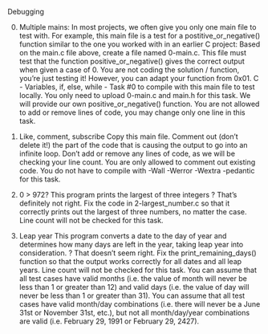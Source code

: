 Debugging

0. Multiple mains:
In most projects, we often give you only one main file to test with. For example, this main file is a test for a postitive_or_negative() function similar to the one you worked with in an earlier C project:
Based on the main.c file above, create a file named 0-main.c. This file must test that the function positive_or_negative() gives the correct output when given a case of 0.
You are not coding the solution / function, you’re just testing it! However, you can adapt your function from 0x01. C - Variables, if, else, while - Task #0 to compile with this main file to test locally.
  You only need to upload 0-main.c and main.h for this task. We will provide our own positive_or_negative() function.
  You are not allowed to add or remove lines of code, you may change only one line in this task.
  
1. Like, comment, subscribe
Copy this main file. Comment out (don’t delete it!) the part of the code that is causing the output to go into an infinite loop.
  Don’t add or remove any lines of code, as we will be checking your line count. You are only allowed to comment out existing code.
  You do not have to compile with -Wall -Werror -Wextra -pedantic for this task.
  
2. 0 > 972?
This program prints the largest of three integers
? That’s definitely not right.
Fix the code in 2-largest_number.c so that it correctly prints out the largest of three numbers, no matter the case.
  Line count will not be checked for this task.
  
3. Leap year
This program converts a date to the day of year and determines how many days are left in the year, taking leap year into consideration.
? That doesn’t seem right.
Fix the print_remaining_days() function so that the output works correctly for all dates and all leap years.
  Line count will not be checked for this task.
  You can assume that all test cases have valid months (i.e. the value of month will never be less than 1 or greater than 12) and valid days (i.e. the value of day will never be less than 1 or greater than 31).
  You can assume that all test cases have valid month/day combinations (i.e. there will never be a June 31st or November 31st, etc.), but not all month/day/year combinations are valid (i.e. February 29, 1991 or February 29, 2427).
